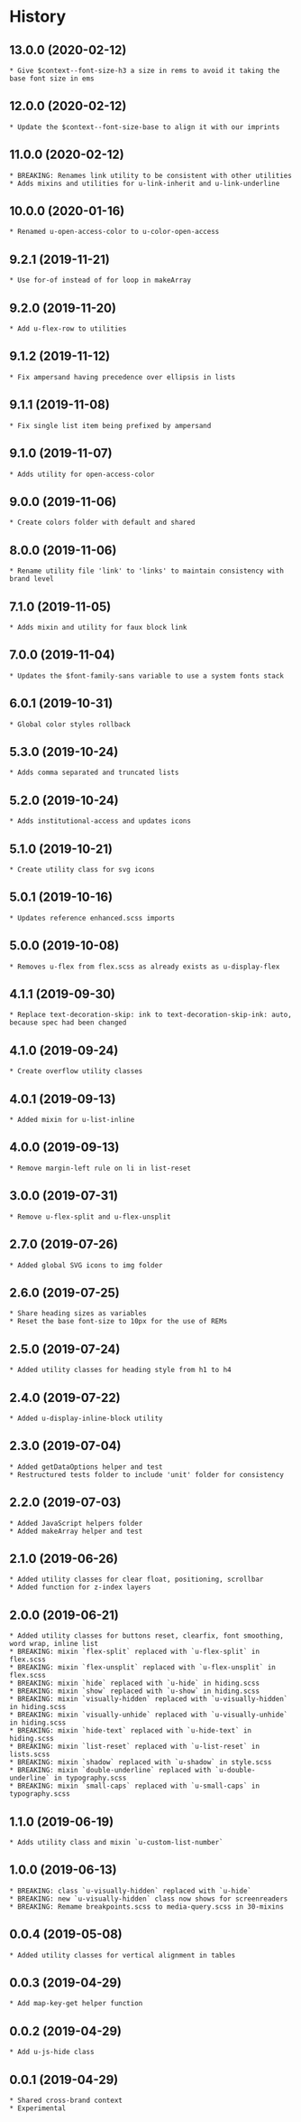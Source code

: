 # History

## 13.0.0 (2020-02-12)
    * Give $context--font-size-h3 a size in rems to avoid it taking the base font size in ems

## 12.0.0 (2020-02-12)
    * Update the $context--font-size-base to align it with our imprints

## 11.0.0 (2020-02-12)
    * BREAKING: Renames link utility to be consistent with other utilities
    * Adds mixins and utilities for u-link-inherit and u-link-underline

## 10.0.0 (2020-01-16)
    * Renamed u-open-access-color to u-color-open-access
    
## 9.2.1 (2019-11-21)
    * Use for-of instead of for loop in makeArray 

## 9.2.0 (2019-11-20)
    * Add u-flex-row to utilities 
    
## 9.1.2 (2019-11-12)
    * Fix ampersand having precedence over ellipsis in lists 

## 9.1.1 (2019-11-08)
    * Fix single list item being prefixed by ampersand

## 9.1.0 (2019-11-07)
    * Adds utility for open-access-color

## 9.0.0 (2019-11-06)
    * Create colors folder with default and shared

## 8.0.0 (2019-11-06)
    * Rename utility file 'link' to 'links' to maintain consistency with brand level

## 7.1.0 (2019-11-05)
    * Adds mixin and utility for faux block link

## 7.0.0 (2019-11-04)
    * Updates the $font-family-sans variable to use a system fonts stack

## 6.0.1 (2019-10-31)
    * Global color styles rollback

## 5.3.0 (2019-10-24)
    * Adds comma separated and truncated lists

## 5.2.0 (2019-10-24)
    * Adds institutional-access and updates icons

## 5.1.0 (2019-10-21)
    * Create utility class for svg icons

## 5.0.1 (2019-10-16)
    * Updates reference enhanced.scss imports

## 5.0.0 (2019-10-08)
    * Removes u-flex from flex.scss as already exists as u-display-flex

## 4.1.1 (2019-09-30)
    * Replace text-decoration-skip: ink to text-decoration-skip-ink: auto, because spec had been changed

## 4.1.0 (2019-09-24)
    * Create overflow utility classes

## 4.0.1 (2019-09-13)
    * Added mixin for u-list-inline

## 4.0.0 (2019-09-13)
    * Remove margin-left rule on li in list-reset

## 3.0.0 (2019-07-31)
    * Remove u-flex-split and u-flex-unsplit

## 2.7.0 (2019-07-26)
    * Added global SVG icons to img folder

## 2.6.0 (2019-07-25)
    * Share heading sizes as variables
	* Reset the base font-size to 10px for the use of REMs

## 2.5.0 (2019-07-24)
    * Added utility classes for heading style from h1 to h4

## 2.4.0 (2019-07-22)
    * Added u-display-inline-block utility

## 2.3.0 (2019-07-04)
    * Added getDataOptions helper and test
    * Restructured tests folder to include 'unit' folder for consistency

## 2.2.0 (2019-07-03)
    * Added JavaScript helpers folder
    * Added makeArray helper and test

## 2.1.0 (2019-06-26)

    * Added utility classes for clear float, positioning, scrollbar
    * Added function for z-index layers

## 2.0.0 (2019-06-21)

    * Added utility classes for buttons reset, clearfix, font smoothing, word wrap, inline list
    * BREAKING: mixin `flex-split` replaced with `u-flex-split` in flex.scss
    * BREAKING: mixin `flex-unsplit` replaced with `u-flex-unsplit` in flex.scss
    * BREAKING: mixin `hide` replaced with `u-hide` in hiding.scss
    * BREAKING: mixin `show` replaced with `u-show` in hiding.scss
    * BREAKING: mixin `visually-hidden` replaced with `u-visually-hidden` in hiding.scss
    * BREAKING: mixin `visually-unhide` replaced with `u-visually-unhide` in hiding.scss
    * BREAKING: mixin `hide-text` replaced with `u-hide-text` in hiding.scss
    * BREAKING: mixin `list-reset` replaced with `u-list-reset` in lists.scss
    * BREAKING: mixin `shadow` replaced with `u-shadow` in style.scss
    * BREAKING: mixin `double-underline` replaced with `u-double-underline` in typography.scss
    * BREAKING: mixin `small-caps` replaced with `u-small-caps` in typography.scss

## 1.1.0 (2019-06-19)

    * Adds utility class and mixin `u-custom-list-number`

## 1.0.0 (2019-06-13)

    * BREAKING: class `u-visually-hidden` replaced with `u-hide`
    * BREAKING: new `u-visually-hidden` class now shows for screenreaders
    * BREAKING: Remame breakpoints.scss to media-query.scss in 30-mixins

## 0.0.4 (2019-05-08)

    * Added utility classes for vertical alignment in tables

## 0.0.3 (2019-04-29)

    * Add map-key-get helper function

## 0.0.2 (2019-04-29)

    * Add u-js-hide class

## 0.0.1 (2019-04-29)

    * Shared cross-brand context
    * Experimental
